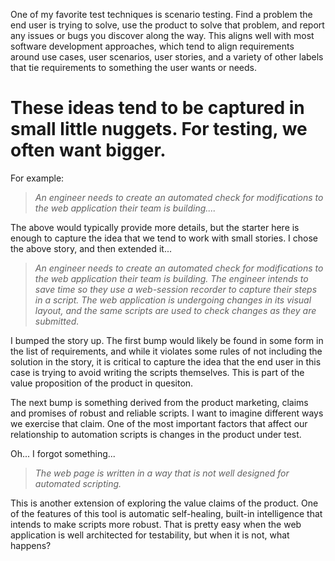 One of my favorite test techniques is scenario testing. Find a problem
the end user is trying to solve, use the product to solve that
problem, and report any issues or bugs you discover along the
way. This aligns well with most software development approaches,
which tend to align requirements around use cases, user scenarios,
user stories, and a variety of other labels that tie requirements
to something the user wants or needs.

These ideas tend to be captured in small little nuggets. For testing, we often want bigger.
========================================================

For example:

> _An engineer needs to create an automated check for modifications to
> the web application their team is building...._

The above would typically provide more details, but the starter here is
enough to capture the idea that we tend to work with small stories. I chose
the above story, and then extended it...

> _An engineer needs to create an automated check for modifications to
> the web application their team is building. The engineer intends to save
> time so they use a web-session recorder to capture their steps in a script.
> The web application is undergoing changes in its visual layout, and the
> same scripts are used to check changes as they are submitted._

I bumped the story up. The first bump would likely be found in some
form in the list of requirements, and while it violates some rules of
not including the solution in the story, it is critical to capture the idea
that the end user in this case is trying to avoid writing the scripts themselves.
This is part of the value proposition of the product in quesiton.

The next bump is something derived from the product marketing, claims and
promises of robust and reliable scripts. I want to imagine different ways we
exercise that claim. One of the most important factors that affect our relationship
to automation scripts is changes in the product under test.

Oh... I forgot something...

> _The web page is written in a way that is not well designed for automated scripting._

This is another extension of exploring the value claims of the product. One
of the features of this tool is automatic self-healing, built-in intelligence
that intends to make scripts more robust. That is pretty easy when the web
application is well architected for testability, but when it is not, what happens?
